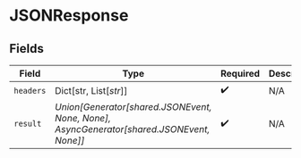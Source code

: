 # JSONResponse


## Fields

| Field                                                                                    | Type                                                                                     | Required                                                                                 | Description                                                                              |
| ---------------------------------------------------------------------------------------- | ---------------------------------------------------------------------------------------- | ---------------------------------------------------------------------------------------- | ---------------------------------------------------------------------------------------- |
| `headers`                                                                                | Dict[str, List[*str*]]                                                                   | :heavy_check_mark:                                                                       | N/A                                                                                      |
| `result`                                                                                 | *Union[Generator[shared.JSONEvent, None, None], AsyncGenerator[shared.JSONEvent, None]]* | :heavy_check_mark:                                                                       | N/A                                                                                      |